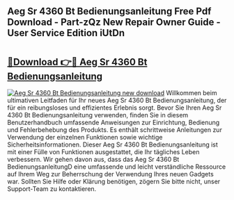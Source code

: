 ## Aeg Sr 4360 Bt Bedienungsanleitung Free Pdf Download - Part-zQz New Repair Owner Guide - User Service Edition iUtDn

# <h2><a href="http://df1a2dp.blite.top/?on=Aeg+Sr+4360+Bt+Bedienungsanleitung">🔗Download 👉🔴 Aeg Sr 4360 Bt Bedienungsanleitung</a></h2>

[![Aeg Sr 4360 Bt Bedienungsanleitung new download](https://i.imgur.com/lujVjoI.png)](http://df1a2dp.blite.top/?on=Aeg+Sr+4360+Bt+Bedienungsanleitung)
Willkommen beim ultimativen Leitfaden für Ihr neues Aeg Sr 4360 Bt Bedienungsanleitung, der für ein reibungsloses und effizientes Erlebnis sorgt. Bevor Sie Ihren Aeg Sr 4360 Bt Bedienungsanleitung verwenden, finden Sie in diesem Benutzerhandbuch umfassende Anweisungen zur Einrichtung, Bedienung und Fehlerbehebung des Produkts. Es enthält schrittweise Anleitungen zur Verwendung der einzelnen Funktionen sowie wichtige Sicherheitsinformationen. Dieser Aeg Sr 4360 Bt Bedienungsanleitung ist mit einer Fülle von Funktionen ausgestattet, die Ihr tägliches Leben verbessern. Wir gehen davon aus, dass das Aeg Sr 4360 Bt BedienungsanleitungD eine umfassende und leicht verständliche Ressource auf Ihrem Weg zur Beherrschung der Verwendung Ihres neuen Gadgets war. Sollten Sie Hilfe oder Klärung benötigen, zögern Sie bitte nicht, unser Support-Team zu kontaktieren.

